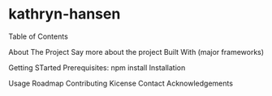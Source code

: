 # kathryn-hansen

Table of Contents

About The Project
Say more about the project
Built With (major frameworks)

Getting STarted
Prerequisites: npm install
Installation

Usage
Roadmap
Contributing
Kicense
Contact
Acknowledgements
